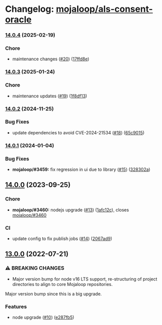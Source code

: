 # Changelog: [mojaloop/als-consent-oracle](https://github.com/mojaloop/als-consent-oracle)
### [14.0.4](https://github.com/mojaloop/ml-testing-toolkit-shared-lib/compare/v14.0.3...v14.0.4) (2025-02-19)


### Chore

* maintenance changes ([#20](https://github.com/mojaloop/ml-testing-toolkit-shared-lib/issues/20)) ([17ffd8e](https://github.com/mojaloop/ml-testing-toolkit-shared-lib/commit/17ffd8e465b6c6d0fa5734cf3ffda37b6d17894b))

### [14.0.3](https://github.com/mojaloop/ml-testing-toolkit-shared-lib/compare/v14.0.2...v14.0.3) (2025-01-24)


### Chore

* maintenance updates ([#19](https://github.com/mojaloop/ml-testing-toolkit-shared-lib/issues/19)) ([1f8df13](https://github.com/mojaloop/ml-testing-toolkit-shared-lib/commit/1f8df132db1da282c011066d8abeb9c1a2af1f60))

### [14.0.2](https://github.com/mojaloop/ml-testing-toolkit-shared-lib/compare/v14.0.1...v14.0.2) (2024-11-25)


### Bug Fixes

* update dependencies to avoid CVE-2024-21534 ([#18](https://github.com/mojaloop/ml-testing-toolkit-shared-lib/issues/18)) ([65c9015](https://github.com/mojaloop/ml-testing-toolkit-shared-lib/commit/65c90151c1113274f822aaa98f6ab47d575c7422))

### [14.0.1](https://github.com/mojaloop/ml-testing-toolkit-shared-lib/compare/v14.0.0...v14.0.1) (2024-01-04)


### Bug Fixes

* **mojaloop/#3459:** fix regression in ui due to library ([#15](https://github.com/mojaloop/ml-testing-toolkit-shared-lib/issues/15)) ([328302a](https://github.com/mojaloop/ml-testing-toolkit-shared-lib/commit/328302a070f4d87f183a57e0e05cb56328e5d125))

## [14.0.0](https://github.com/mojaloop/ml-testing-toolkit-shared-lib/compare/v13.0.0...v14.0.0) (2023-09-25)


### Chore

* **mojaloop/#3460:** nodejs upgrade ([#13](https://github.com/mojaloop/ml-testing-toolkit-shared-lib/issues/13)) ([1afc12c](https://github.com/mojaloop/ml-testing-toolkit-shared-lib/commit/1afc12c83f1a1b990b001baa6468acc41134eb2f)), closes [mojaloop/#3460](https://github.com/mojaloop/project/issues/3460)


### CI

* update config to fix publish jobs ([#14](https://github.com/mojaloop/ml-testing-toolkit-shared-lib/issues/14)) ([2067ad9](https://github.com/mojaloop/ml-testing-toolkit-shared-lib/commit/2067ad92e7dce3ff8f440c74f2eea91133fd7842))

## [13.0.0](https://github.com/mojaloop/ml-testing-toolkit-shared-lib/compare/v12.2.0...v13.0.0) (2022-07-21)


### ⚠ BREAKING CHANGES

* Major version bump for node v16 LTS support, re-structuring of project directories to align to core Mojaloop repositories.

Major version bump since this is a big upgrade.

### Features

* node upgrade ([#10](https://github.com/mojaloop/ml-testing-toolkit-shared-lib/issues/10)) ([e287fb5](https://github.com/mojaloop/ml-testing-toolkit-shared-lib/commit/e287fb517671689036d63f56cb27f0af1da64451))
